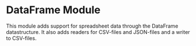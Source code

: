 # DataFrame Module
This module adds support for spreadsheet data through the DataFrame datastructure.
It also adds readers for CSV-files and JSON-files and a writer to CSV-files. 
